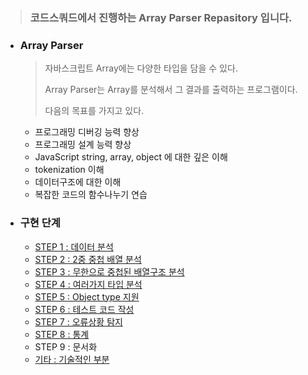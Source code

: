 > ### 코드스쿼드에서 진행하는 Array Parser Repasitory 입니다.



- ### Array Parser

  > 자바스크립트 Array에는 다양한 타입을 담을 수 있다.
  >
  > Array Parser는 Array를 분석해서 그 결과를 출력하는 프로그램이다.
  >
  > 다음의 목표를 가지고 있다.

  - 프로그래밍 디버깅 능력 향상
  - 프로그래밍 설계 능력 향상
  - JavaScript string, array, object 에 대한 깊은 이해
  - tokenization 이해
  - 데이터구조에 대한 이해
  - 복잡한 코드의 함수나누기 연습



- ### 구현 단계

  - [STEP 1 : 데이터 분석](https://github.com/antaehyeon/javascript-json/blob/step9/README/step1.md)
  - [STEP 2 : 2중 중첩 배열 분석](https://github.com/antaehyeon/javascript-json/blob/step9/README/step2.md)
  - [STEP 3 : 무한으로 중첩된 배열구조 분석](https://github.com/antaehyeon/javascript-json/blob/step9/README/step3.md)
  - [STEP 4 : 여러가지 타입 분석](https://github.com/antaehyeon/javascript-json/blob/step9/README/step4.md)
  - [STEP 5 : Object type 지원](https://github.com/antaehyeon/javascript-json/blob/step9/README/step5.md)
  - [STEP 6 : 테스트 코드 작성](https://github.com/antaehyeon/javascript-json/blob/step9/README/step6.md)
  - [STEP 7 : 오류상황 탐지](https://github.com/antaehyeon/javascript-json/blob/step9/README/step7.md)
  - [STEP 8 : 통계](https://github.com/antaehyeon/javascript-json/blob/step9/README/step8.md)
  - STEP 9 : 문서화
  - [기타 : 기술적인 부분](https://github.com/antaehyeon/javascript-json/blob/step9/README/tech.md)

